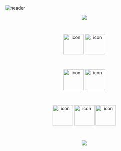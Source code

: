 ![header](https://capsule-render.vercel.app/api?type=Waving&color=auto&height=150&section=header&text=ShinJuYong&fontSize=70&animation=twinkling)

<div align="center">

<p align="center">
<a href="https://opgc.me/#/users/sjy0917032" target="_blank"><img src="https://api.opgc.me/githubs/users/sjy0917032/tag/?theme=basic" /></a>
</p>

<br>

<p align="center">
  <img src="https://techstack-generator.vercel.app/js-icon.svg" alt="icon" width="65" height="65" />
  <img src="https://techstack-generator.vercel.app/ts-icon.svg" alt="icon" width="65" height="65" />
</p>

<br>

<p align="center">
<img src="https://techstack-generator.vercel.app/docker-icon.svg" alt="icon" width="65" height="65" />
  <img src="https://techstack-generator.vercel.app/kubernetes-icon.svg" alt="icon" width="65" height="65" />
</p>  
 
 <br>


<p align="center">
  <img src="https://techstack-generator.vercel.app/graphql-icon.svg" alt="icon" width="65" height="65" />
  <img src="https://techstack-generator.vercel.app/restapi-icon.svg" alt="icon" width="65" height="65" />
  <img src="https://techstack-generator.vercel.app/mysql-icon.svg" alt="icon" width="65" height="65" />
</p>

<br>

<p align="center">
<img src="https://hits.seeyoufarm.com/api/count/incr/badge.svg?url=https%3A%2F%2Fgithub.com%2FSJY0917032&count_bg=%2379C83D&title_bg=%23555555&icon=github.svg&icon_color=%23A5D019&title=HIT&edge_flat=true"/>
</p>


  
</div>

